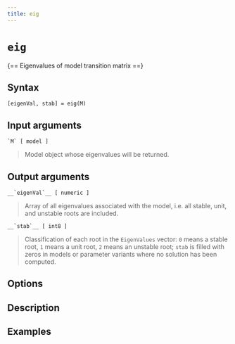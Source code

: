 ```yaml
---
title: eig
---
```


# `eig`

{== Eigenvalues of model transition matrix ==}


## Syntax 

    [eigenVal, stab] = eig(M)

## Input arguments 

    `M` [ model ]
> 
> Model object whose eigenvalues will be returned.
> 

## Output arguments 


    __`eigenVal`__ [ numeric ]
> 
> Array of all eigenvalues associated with the model, i.e. all stable,
> unit, and unstable roots are included.
>

    __`stab`__ [ int8 ] 
>
> Classification of each root in the `EigenValues` vector: `0` means a
> stable root, `1` means a unit root, `2` means an unstable root; `stab` is
> filled with zeros in models or parameter variants where no solution has
> been computed.
>


## Options 


## Description 



## Examples


